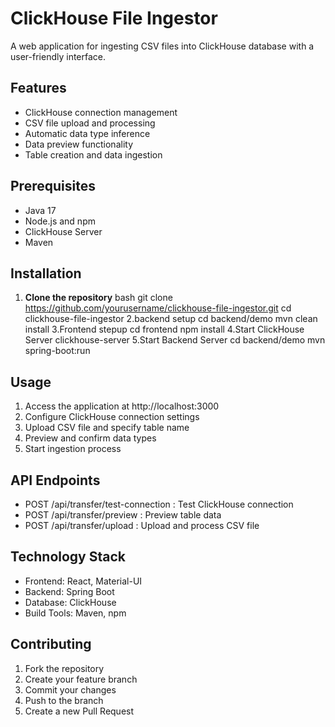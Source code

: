 # ClickHouse File Ingestor

A web application for ingesting CSV files into ClickHouse database with a user-friendly interface.

## Features

- ClickHouse connection management
- CSV file upload and processing
- Automatic data type inference
- Data preview functionality
- Table creation and data ingestion

## Prerequisites

- Java 17
- Node.js and npm
- ClickHouse Server
- Maven

## Installation

1. **Clone the repository**
bash
git clone https://github.com/yourusername/clickhouse-file-ingestor.git
cd clickhouse-file-ingestor
2.backend setup
cd backend/demo
mvn clean install
3.Frontend stepup
cd frontend
npm install
4.Start ClickHouse Server
clickhouse-server
5.Start Backend Server
cd backend/demo
mvn spring-boot:run
## Usage
1. Access the application at http://localhost:3000
2. Configure ClickHouse connection settings
3. Upload CSV file and specify table name
4. Preview and confirm data types
5. Start ingestion process
## API Endpoints
- POST /api/transfer/test-connection : Test ClickHouse connection
- POST /api/transfer/preview : Preview table data
- POST /api/transfer/upload : Upload and process CSV file
## Technology Stack
- Frontend: React, Material-UI
- Backend: Spring Boot
- Database: ClickHouse
- Build Tools: Maven, npm
## Contributing
1. Fork the repository
2. Create your feature branch
3. Commit your changes
4. Push to the branch
5. Create a new Pull Request

